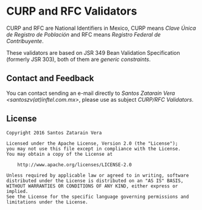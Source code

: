 CURP and RFC Validators
=======================

CURP and RFC are National Identifiers in Mexico, CURP means *Clave Única
de Registro de Población* and RFC means *Registro Federal de Contribuyente*.

These validators are based on JSR 349 Bean Validation Specification
(formerly JSR 303), both of them are *generic constraints*.

Contact and Feedback
--------------------

You can contact sending an e-mail directly to *Santos Zatarain Vera <santoszv(at)inftel.com.mx>*,
please use as subject *CURP/RFC Validators*.

License
-------

    Copyright 2016 Santos Zatarain Vera

    Licensed under the Apache License, Version 2.0 (the "License");
    you may not use this file except in compliance with the License.
    You may obtain a copy of the License at

        http://www.apache.org/licenses/LICENSE-2.0

    Unless required by applicable law or agreed to in writing, software
    distributed under the License is distributed on an "AS IS" BASIS,
    WITHOUT WARRANTIES OR CONDITIONS OF ANY KIND, either express or implied.
    See the License for the specific language governing permissions and
    limitations under the License.
